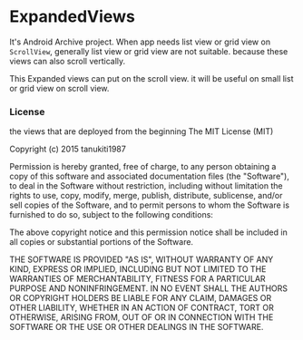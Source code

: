 # ExpandedViews

It's Android Archive project.
When app needs list view or grid view on `ScrollView`, generally list view or grid view are not suitable. because these views can also scroll vertically.

This Expanded views can put on the scroll view.
it will be useful on small list or grid view on scroll view.

### License

the views that are deployed from the beginning
The MIT License (MIT)

Copyright (c) 2015 tanukiti1987

Permission is hereby granted, free of charge, to any person obtaining a copy
of this software and associated documentation files (the "Software"), to deal
in the Software without restriction, including without limitation the rights
to use, copy, modify, merge, publish, distribute, sublicense, and/or sell
copies of the Software, and to permit persons to whom the Software is
furnished to do so, subject to the following conditions:

The above copyright notice and this permission notice shall be included in all
copies or substantial portions of the Software.

THE SOFTWARE IS PROVIDED "AS IS", WITHOUT WARRANTY OF ANY KIND, EXPRESS OR
IMPLIED, INCLUDING BUT NOT LIMITED TO THE WARRANTIES OF MERCHANTABILITY,
FITNESS FOR A PARTICULAR PURPOSE AND NONINFRINGEMENT. IN NO EVENT SHALL THE
AUTHORS OR COPYRIGHT HOLDERS BE LIABLE FOR ANY CLAIM, DAMAGES OR OTHER
LIABILITY, WHETHER IN AN ACTION OF CONTRACT, TORT OR OTHERWISE, ARISING FROM,
OUT OF OR IN CONNECTION WITH THE SOFTWARE OR THE USE OR OTHER DEALINGS IN THE
SOFTWARE.
